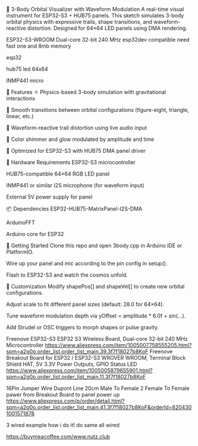 🌌 3-Body Orbital Visualizer with Waveform Modulation
A real-time visual instrument for ESP32-S3 + HUB75 panels. This sketch simulates 3-body orbital physics with expressive trails, shape transitions, and waveform-reactive distortion. Designed for 64×64 LED panels using DMA rendering.

ESP32-S3-WROOM Dual-core 32-bit 240 MHz
esp32dev compatible need fast one and 8mb memory

esp32 

hub75   led 64x64

INMP441 micro

🔧 Features
⚛️ Physics-based 3-body simulation with gravitational interactions

🔁 Smooth transitions between orbital configurations (figure-eight, triangle, linear, etc.)

🎵 Waveform-reactive trail distortion using live audio input

🌈 Color shimmer and glow modulated by amplitude and time

🧠 Optimized for ESP32-S3 with HUB75 DMA panel driver

🧪 Hardware Requirements
ESP32-S3 microcontroller

HUB75-compatible 64×64 RGB LED panel

INMP441 or similar I2S microphone (for waveform input)

External 5V power supply for panel

📦 Dependencies
ESP32-HUB75-MatrixPanel-I2S-DMA

ArduinoFFT

Arduino core for ESP32

🚀 Getting Started
Clone this repo and open 3body.cpp in Arduino IDE or PlatformIO.

Wire up your panel and mic according to the pin config in setup().

Flash to ESP32-S3 and watch the cosmos unfold.

🎨 Customization
Modify shapePos[] and shapeVel[] to create new orbital configurations.

Adjust scale to fit different panel sizes (default: 28.0 for 64×64).

Tune waveform modulation depth via yOffset = amplitude * 6.0f + sin(...).

Add Strudel or OSC triggers to morph shapes or pulse gravity.








Freenove ESP32-S3 ESP32 S3 Wireless Board, Dual-core 32-bit 240 MHz Microcontroller https://www.aliexpress.com/item/1005007758555205.html?spm=a2g0o.order_list.order_list_main.39.3f7f18027b8KoF Freenove Breakout Board for ESP32 / ESP32-S3 WROVER WROOM, Terminal Block Shield HAT, 5V 3.3V Power Outputs, GPIO Status LED https://www.aliexpress.com/item/1005005879655901.html?spm=a2g0o.order_list.order_list_main.11.3f7f18027b8KoF

16Pin Jumper Wire Dupont Line 20cm Male To Female
2 Female To Female pawer from Breakout Board to panel power up https://www.aliexpress.com/p/order/detail.html?spm=a2g0o.order_list.order_list_main.41.3f7f18027b8KoF&orderId=8204301001571878

3 wired example how i do it! do same all wired





https://buymeacoffee.com/www.nutz.club

